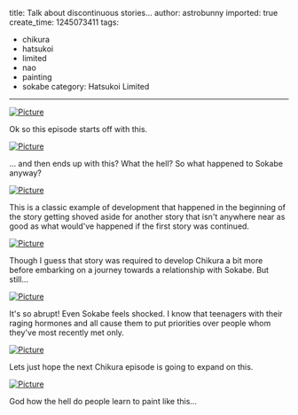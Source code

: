 title: Talk about discontinuous stories...
author: astrobunny
imported: true
create_time: 1245073411
tags:
- chikura
- hatsukoi
- limited
- nao
- painting
- sokabe
category: Hatsukoi Limited
---
 [![](wp-uploads/2009/06/wpid-zero-raws-hatsukoi-limited-09-raw-bs11-1280x720-x264-0-500x281.jpg "Picture")](/images/wp-uploads/2009/06/wpid-zero-raws-hatsukoi-limited-09-raw-bs11-1280x720-x264-0.jpg)  
  
Ok so this episode starts off with this.  
  
 [![](wp-uploads/2009/06/wpid-zero-raws-hatsukoi-limited-09-raw-bs11-1280x720-x264-1-500x281.jpg "Picture")](/images/wp-uploads/2009/06/wpid-zero-raws-hatsukoi-limited-09-raw-bs11-1280x720-x264-1.jpg)  
  
... and then ends up with this? What the hell? So what happened to Sokabe anyway?  
<!--more-->  
 [![](wp-uploads/2009/06/wpid-zero-raws-hatsukoi-limited-09-raw-bs11-1280x720-x264-2-500x281.jpg "Picture")](/images/wp-uploads/2009/06/wpid-zero-raws-hatsukoi-limited-09-raw-bs11-1280x720-x264-2.jpg)  
  
This is a classic example of development that happened in the beginning of the story getting shoved aside for another story that isn't anywhere near as good as what would've happened if the first story was continued.  
  
 [![](wp-uploads/2009/06/wpid-zero-raws-hatsukoi-limited-09-raw-bs11-1280x720-x264-3-500x281.jpg "Picture")](/images/wp-uploads/2009/06/wpid-zero-raws-hatsukoi-limited-09-raw-bs11-1280x720-x264-3.jpg)  
  
Though I guess that story was required to develop Chikura a bit more before embarking on a journey towards a relationship with Sokabe. But still...  
  
 [![](wp-uploads/2009/06/wpid-zero-raws-hatsukoi-limited-09-raw-bs11-1280x720-x264-4-500x281.jpg "Picture")](/images/wp-uploads/2009/06/wpid-zero-raws-hatsukoi-limited-09-raw-bs11-1280x720-x264-4.jpg)  
  
It's so abrupt! Even Sokabe feels shocked. I know that teenagers with their raging hormones and all cause them to put priorities over people whom they've most recently met only.  
  
 [![](wp-uploads/2009/06/wpid-zero-raws-hatsukoi-limited-09-raw-bs11-1280x720-x264-5-500x281.jpg "Picture")](/images/wp-uploads/2009/06/wpid-zero-raws-hatsukoi-limited-09-raw-bs11-1280x720-x264-5.jpg)  
  
Lets just hope the next Chikura episode is going to expand on this.  
  
 [![](wp-uploads/2009/06/wpid-zero-raws-hatsukoi-limited-09-raw-bs11-1280x720-x264-6-500x281.jpg "Picture")](/images/wp-uploads/2009/06/wpid-zero-raws-hatsukoi-limited-09-raw-bs11-1280x720-x264-6.jpg)  
  
God how the hell do people learn to paint like this...